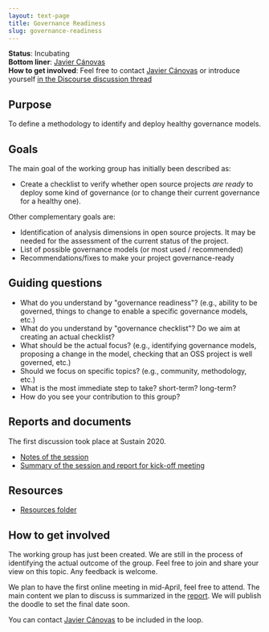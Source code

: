 ```yaml
---
layout: text-page
title: Governance Readiness
slug: governance-readiness
---
```


**Status**: Incubating<br />
**Bottom liner**: [Javier Cánovas](https://twitter.com/jlcanovas)<br />
**How to get involved**: Feel free to contact [Javier Cánovas](http://jlcanovas.es) or introduce yourself [in the Discourse discussion thread](https://discourse.sustainoss.org/t/governance-readiness-working-group/298)

## Purpose

To define a methodology to identify and deploy healthy governance models.

## Goals

The main goal of the working group has initially been described as:

* Create a checklist to verify whether open source projects _are ready_ to deploy some kind of governance (or to change their current governance for a healthy one). 

Other complementary goals are:

* Identification of analysis dimensions in open source projects. It may be needed for the assessment of the current status of the project. 
* List of possible governance models (or most used / recommended)
* Recommendations/fixes to make your project governance-ready

## Guiding questions

* What do you understand by "governance readiness"? (e.g., ability to be governed, things to change to enable a specific governance models, etc.)
* What do you understand by "governance checklist"? Do we aim at creating an actual checklist?
* What should be the actual focus? (e.g., identifying governance models, proposing a change in the model, checking that an OSS project is well governed, etc.)
* Should we focus on specific topics? (e.g., community, methodology, etc.)
* What is the most immediate step to take? short-term? long-term?
* How do you see your contribution to this group?

## Reports and documents

The first discussion took place at Sustain 2020.

* [Notes of the session](https://docs.google.com/document/d/14xpOea_P8FZlcuppzqzwLqXyr4pgyddpBXXwlaHOH8c)
* [Summary of the session and report for kick-off meeting](https://docs.google.com/document/d/1A2SsCeigKU-8JC2wJS8hXuxcB2tV5XnOj94JmxvPzfw)

## Resources

* [Resources folder](https://drive.google.com/drive/folders/1u-EQqgxIQ9xkaA8ge7oROBqk7Vb4hU_y)

## How to get involved

The working group has just been created. We are still in the process of identifying the actual outcome of the group. Feel free to join and share your view on this topic. Any feedback is welcome.

We plan to have the first online meeting in mid-April, feel free to attend. The main content we plan to discuss is summarized in the [report](https://docs.google.com/document/d/1A2SsCeigKU-8JC2wJS8hXuxcB2tV5XnOj94JmxvPzfw). We will publish the doodle to set the final date soon.

You can contact [Javier Cánovas](http://jlcanovas.es) to be included in the loop. 